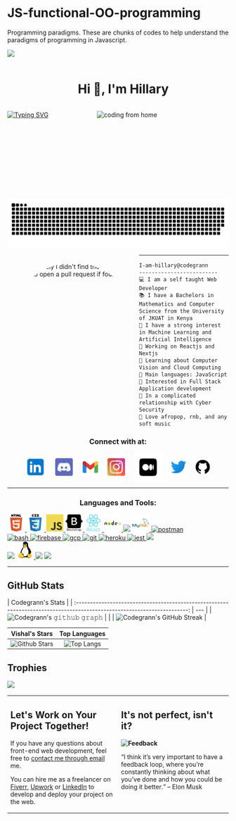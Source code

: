# JS-functional-OO-programming

Programming paradigms.
These are chunks of codes to help understand the paradigms of programming in Javascript.

<img src="https://user-images.githubusercontent.com/73097560/115834477-dbab4500-a447-11eb-908a-139a6edaec5c.gif">

<!--h1 without bottom border-->
<div id="user-content-toc">
  <ul align="center">
    <summary><h1 style="display: inline-block">Hi 👋, I'm Hillary</h1></summary>
  </ul>
</div>

<a href="https://git.io/typing-svg"><img src="https://readme-typing-svg.demolab.com?font=Fira+Code&size=28&duration=5003&pause=1000&color=22F72A&vCenter=true&width=435&lines=Software+Developer;Front-End+Engineer;Computer+Science+Graduate;Freelancer;AI+%7C+ML+%7C+DS+Enthusiast" alt="Typing SVG" /></a>
<img align="right" alt="coding from home" src= "https://camo.githubusercontent.com/410dd0b1b800cd1e13965237beee2a32474be978/68747470733a2f2f6d656469612e67697068792e636f6d2f6d656469612f4d3967624264396e6244724f5475314d71782f67697068792e676966" height = 200 width = 300/>

<div align="center">
  <img  src="https://github.com/1999AZZAR/1999AZZAR/blob/main/resources/img/grid-snake.svg"
       alt="snake" /></a>
</div>
<!--- snake -->

<img align="left" src="https://avatars.githubusercontent.com/u/94289940?s=400&u=b86f38948e740bd1497bd7575085099033ead2cc&v=4" alt="Unfortunately I didn't find the author of the pic, feel to open a pull request if found" width="300" height="300" style="border-radius:50%; position:relative; top:2rem" />
<hr>

```
I-am-hillary@codegrann
-------------------------
💻 I am a self taught Web Developer
📚 I have a Bachelors in Mathematics and Computer Science from the University of JKUAT in Kenya
📝 I have a strong interest in Machine Learning and Artificial Intelligence
🔭 Working on Reactjs and Nextjs
🌱 Learning about Computer Vision and Cloud Computing
🌟 Main languages: JavaScript
🚩 Interested in Full Stack Application development
💖 In a complicated relationship with Cyber Security
🎵 Love afropop, rnb, and any soft music
```

<!-- <hr> -->
<h3 align="center">Connect with at:</h3>
<p align="center">
  <a href="https://www.linkedin.com/in/hillaryomondi/"><img src="assets/icons8-linkedin-48.png" width="50" align="center" ></img></a>
  &nbsp;&nbsp;&nbsp;
  <a href=""><img src="assets/icons8-discord-48.png" width="40" align="center" ></img></a>
  &nbsp;&nbsp;&nbsp;
  <a href=""><img src="assets/icons8-gmail-48.png" width="40" align="center" ></img></a>
  &nbsp;&nbsp;&nbsp;
  <a href=""><img src="assets/icons8-instagram-48(1).png" width="40" align="center" ></img></a>
  &nbsp;&nbsp;&nbsp;
  <!-- <a href=""><img src="assets/icons8-medium-48.png" width=""></img></a> -->
  <a href=""><img src="assets/icons8-medium-64.png" width="65" align="center"  style=""></img></a>
  &nbsp;&nbsp;
  <a href=""><img src="assets/icons8-twitter-48.png" width="40" align="center" ></img></a>
   &nbsp;&nbsp;
  <a href=""><img src="assets/icons8-github-64.png" width="40" align="center" ></img></a>
</p>

<hr>
<h3 align="center">Languages and Tools:</h3>
<p align="center">

<a href="https://www.w3.org/html/" target="_blank"> <img src="https://raw.githubusercontent.com/devicons/devicon/master/icons/html5/html5-original-wordmark.svg" alt="html5" width="40" height="40"/> </a>
<a href="https://www.w3schools.com/css/" target="_blank"> <img src="https://raw.githubusercontent.com/devicons/devicon/master/icons/css3/css3-original-wordmark.svg" alt="css3" width="40" height="40"/> </a>
<a href="https://developer.mozilla.org/en-US/docs/Web/JavaScript" target="_blank"> <img src="https://raw.githubusercontent.com/devicons/devicon/master/icons/javascript/javascript-original.svg" alt="javascript" width="40" height="40"/> </a>
<a href="https://getbootstrap.com" target="_blank"> <img src="https://raw.githubusercontent.com/devicons/devicon/master/icons/bootstrap/bootstrap-plain-wordmark.svg" alt="bootstrap" width="40" height="40"/> </a>
<a href="https://reactjs.org/" target="_blank"> <img src="https://raw.githubusercontent.com/devicons/devicon/master/icons/react/react-original-wordmark.svg" alt="react" width="40" height="40"/> </a>
<a href="https://nodejs.org" target="_blank"> <img src="https://raw.githubusercontent.com/devicons/devicon/master/icons/nodejs/nodejs-original-wordmark.svg" alt="nodejs" width="40" height="40"/> </a>
<img src="https://img.shields.io/badge/-JSON-05122A?style=flat&logo=json&logoColor=000000" style=""/>
<a href="https://www.mysql.com/" target="_blank"> <img src="https://raw.githubusercontent.com/devicons/devicon/master/icons/mysql/mysql-original-wordmark.svg" alt="mysql" width="40" height="40"/> </a>
<a href="https://postman.com" target="_blank"> <img src="https://www.vectorlogo.zone/logos/getpostman/getpostman-icon.svg" alt="postman" width="40" height="40"/> </a> <br>
<a href="https://www.gnu.org/software/bash/" target="_blank"> <img src="https://www.vectorlogo.zone/logos/gnu_bash/gnu_bash-icon.svg" alt="bash" width="40" height="40"/> </a>
<a href="https://firebase.google.com/" target="_blank"> <img src="https://www.vectorlogo.zone/logos/firebase/firebase-icon.svg" alt="firebase" width="40" height="40"/> </a>
<a href="https://cloud.google.com" target="_blank"> <img src="https://www.vectorlogo.zone/logos/google_cloud/google_cloud-icon.svg" alt="gcp" width="40" height="40"/> </a>
<a href="https://git-scm.com/" target="_blank"> <img src="https://www.vectorlogo.zone/logos/git-scm/git-scm-icon.svg" alt="git" width="40" height="40"/> </a>
<a href="https://heroku.com" target="_blank"> <img src="https://www.vectorlogo.zone/logos/heroku/heroku-icon.svg" alt="heroku" width="40" height="40"/> </a>
<a href="https://jestjs.io" target="_blank"> <img src="https://www.vectorlogo.zone/logos/jestjsio/jestjsio-icon.svg" alt="jest" width="40" height="40"/> </a>
<a href = "https://code.visualstudio.com/"><img height="40" src="https://upload.wikimedia.org/wikipedia/commons/thumb/9/9a/Visual_Studio_Code_1.35_icon.svg/1200px-Visual_Studio_Code_1.35_icon.svg.png"></a>
<br>
<img width="30px" src="https://github.com/termux/termux-app/raw/master/app/src/main/res/mipmap-xxxhdpi/ic_launcher.png" />
<a href="https://www.linux.org/" target="_blank"> <img src="https://raw.githubusercontent.com/devicons/devicon/master/icons/linux/linux-original.svg" alt="linux" width="40" height="40"/> </a>
<img width="30px" src="https://cdn.jsdelivr.net/gh/devicons/devicon/icons/android/android-original.svg" />
<img width="30px" src="https://cdn.jsdelivr.net/gh/devicons/devicon/icons/windows8/windows8-original.svg" />

  <!-- <a href="https://www.mongodb.com/" target="_blank"> <img src="https://raw.githubusercontent.com/devicons/devicon/master/icons/mongodb/mongodb-original-wordmark.svg" alt="mongodb" width="40" height="40"/> </a> -->
  <!-- <a href="https://www.typescriptlang.org/" target="_blank"> <img src="https://raw.githubusercontent.com/devicons/devicon/master/icons/typescript/typescript-original.svg" alt="typescript" width="40" height="40"/> </a> -->
</p>  
<hr>

## GitHub Stats

|                                                    Codegrann's Stats                                                     |
| :----------------------------------------------------------------------------------------------------------------------: | --- |
| ![Codegrann's 𝚐𝚒𝚝𝚑𝚞𝚋 𝚐𝚛𝚊𝚙𝚑](https://github-readme-stats.vercel.app/api?username=codegrann&show_icons=true&theme=algolia) |     |
|       ![Codegrann's GitHub Streak](https://github-readme-streak-stats.herokuapp.com/?user=codegrann&theme=algolia)       |

|                                                                                                  Vishal's Stars                                                                                                   |                                                           Top Languages                                                           |
| :---------------------------------------------------------------------------------------------------------------------------------------------------------------------------------------------------------------: | :-------------------------------------------------------------------------------------------------------------------------------: |
| ![Github Stars](https://github-readme-stats.vercel.app/api?username=codegrann&show_icons=true&locale=en&count_private=true&hide_rank=true&custom_title=My%20GitHub%20Stats&disable_animations=true&theme=algolia) | ![Top Langs](https://github-readme-stats.vercel.app/api/top-langs/?username=codegrann&langs_count=8&theme=algolia&layout=compact) |

## Trophies

![](https://github-profile-trophy.vercel.app/?username=codegrann&theme=tokyonight&no-frame=false&no-bg=false&margin-w=4)

<table style="border: none">
  <tr>
  <td width="50%" valign="top">

## Let's Work on Your Project Together!

If you have any questions about front-end web development, feel free to <a href="mailto:vishalmaurya3112@gmail.com">contact me through email</a> me.

You can hire me as a freelancer on <a href="https://www.fiverr.com/share/QDr4mw">Fiverr</a>, <a href="">Upwork</a> or <a href="https://www.linkedin.com/in/vishalmaurya/">LinkedIn</a> to develop and deploy your project on the web.

  </td>
  <td width="50%" valign="top">

## It's not perfect, isn't it?

**<img alt="Feedback" src="https://img.shields.io/badge/Ask%20me-anything-1abc9c.svg">**

“I think it’s very important to have a feedback loop, where you’re constantly thinking about what you’ve done and how you could be doing it better.”
– Elon Musk

  </td>
  </tr>
</table>
